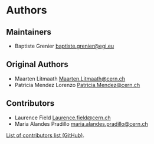 # Authors

## Maintainers

- Baptiste Grenier <baptiste.grenier@egi.eu>

## Original Authors

- Maarten Litmaath <Maarten.Litmaath@cern.ch>
- Patricia Mendez Lorenzo <Patricia.Mendez@cern.ch>

## Contributors

- Laurence Field <Laurence.field@cern.ch>
- Maria Alandes Pradillo <maria.alandes.pradillo@cern.ch>

[List of contributors list (GitHub)](https://github.com/EGI-Federation/glite-info-provider-service/graphs/contributors).
